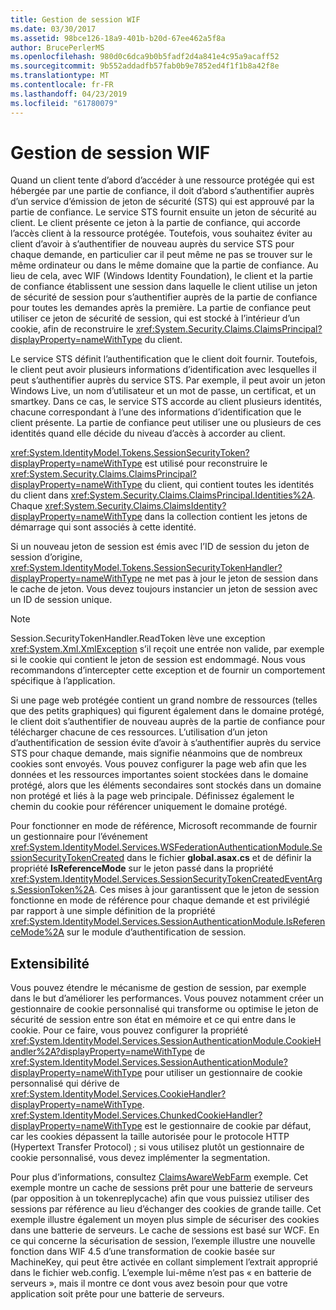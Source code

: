 ```yaml
---
title: Gestion de session WIF
ms.date: 03/30/2017
ms.assetid: 98bce126-18a9-401b-b20d-67ee462a5f8a
author: BrucePerlerMS
ms.openlocfilehash: 980d0c6dca9b0b5fadf2d4a841e4c95a9acaff52
ms.sourcegitcommit: 9b552addadfb57fab0b9e7852ed4f1f1b8a42f8e
ms.translationtype: MT
ms.contentlocale: fr-FR
ms.lasthandoff: 04/23/2019
ms.locfileid: "61780079"
---
```

# <a name="wif-session-management"></a>Gestion de session WIF
Quand un client tente d’abord d’accéder à une ressource protégée qui est hébergée par une partie de confiance, il doit d’abord s’authentifier auprès d’un service d’émission de jeton de sécurité (STS) qui est approuvé par la partie de confiance. Le service STS fournit ensuite un jeton de sécurité au client. Le client présente ce jeton à la partie de confiance, qui accorde l’accès client à la ressource protégée. Toutefois, vous souhaitez éviter au client d’avoir à s’authentifier de nouveau auprès du service STS pour chaque demande, en particulier car il peut même ne pas se trouver sur le même ordinateur ou dans le même domaine que la partie de confiance. Au lieu de cela, avec WIF (Windows Identity Foundation), le client et la partie de confiance établissent une session dans laquelle le client utilise un jeton de sécurité de session pour s’authentifier auprès de la partie de confiance pour toutes les demandes après la première. La partie de confiance peut utiliser ce jeton de sécurité de session, qui est stocké à l’intérieur d’un cookie, afin de reconstruire le <xref:System.Security.Claims.ClaimsPrincipal?displayProperty=nameWithType> du client.  
  
 Le service STS définit l’authentification que le client doit fournir. Toutefois, le client peut avoir plusieurs informations d’identification avec lesquelles il peut s’authentifier auprès du service STS. Par exemple, il peut avoir un jeton Windows Live, un nom d’utilisateur et un mot de passe, un certificat, et un smartkey. Dans ce cas, le service STS accorde au client plusieurs identités, chacune correspondant à l’une des informations d’identification que le client présente. La partie de confiance peut utiliser une ou plusieurs de ces identités quand elle décide du niveau d’accès à accorder au client.  
  
 <xref:System.IdentityModel.Tokens.SessionSecurityToken?displayProperty=nameWithType> est utilisé pour reconstruire le <xref:System.Security.Claims.ClaimsPrincipal?displayProperty=nameWithType> du client, qui contient toutes les identités du client dans <xref:System.Security.Claims.ClaimsPrincipal.Identities%2A>. Chaque <xref:System.Security.Claims.ClaimsIdentity?displayProperty=nameWithType> dans la collection contient les jetons de démarrage qui sont associés à cette identité.  
  
 Si un nouveau jeton de session est émis avec l’ID de session du jeton de session d’origine, <xref:System.IdentityModel.Tokens.SessionSecurityTokenHandler?displayProperty=nameWithType> ne met pas à jour le jeton de session dans le cache de jeton. Vous devez toujours instancier un jeton de session avec un ID de session unique.  
  
> [!NOTE]
>  Session.SecurityTokenHandler.ReadToken lève une exception <xref:System.Xml.XmlException> s’il reçoit une entrée non valide, par exemple si le cookie qui contient le jeton de session est endommagé. Nous vous recommandons d’intercepter cette exception et de fournir un comportement spécifique à l’application.  
  
 Si une page web protégée contient un grand nombre de ressources (telles que des petits graphiques) qui figurent également dans le domaine protégé, le client doit s’authentifier de nouveau auprès de la partie de confiance pour télécharger chacune de ces ressources. L’utilisation d’un jeton d’authentification de session évite d’avoir à s’authentifier auprès du service STS pour chaque demande, mais signifie néanmoins que de nombreux cookies sont envoyés. Vous pouvez configurer la page web afin que les données et les ressources importantes soient stockées dans le domaine protégé, alors que les éléments secondaires sont stockés dans un domaine non protégé et liés à la page web principale. Définissez également le chemin du cookie pour référencer uniquement le domaine protégé.  
  
 Pour fonctionner en mode de référence, Microsoft recommande de fournir un gestionnaire pour l’événement <xref:System.IdentityModel.Services.WSFederationAuthenticationModule.SessionSecurityTokenCreated> dans le fichier **global.asax.cs** et de définir la propriété **IsReferenceMode** sur le jeton passé dans la propriété <xref:System.IdentityModel.Services.SessionSecurityTokenCreatedEventArgs.SessionToken%2A>. Ces mises à jour garantissent que le jeton de session fonctionne en mode de référence pour chaque demande et est privilégié par rapport à une simple définition de la propriété <xref:System.IdentityModel.Services.SessionAuthenticationModule.IsReferenceMode%2A> sur le module d’authentification de session.  
  
## <a name="extensibility"></a>Extensibilité  
 Vous pouvez étendre le mécanisme de gestion de session, par exemple dans le but d’améliorer les performances. Vous pouvez notamment créer un gestionnaire de cookie personnalisé qui transforme ou optimise le jeton de sécurité de session entre son état en mémoire et ce qui entre dans le cookie. Pour ce faire, vous pouvez configurer la propriété <xref:System.IdentityModel.Services.SessionAuthenticationModule.CookieHandler%2A?displayProperty=nameWithType> de <xref:System.IdentityModel.Services.SessionAuthenticationModule?displayProperty=nameWithType> pour utiliser un gestionnaire de cookie personnalisé qui dérive de <xref:System.IdentityModel.Services.CookieHandler?displayProperty=nameWithType>. <xref:System.IdentityModel.Services.ChunkedCookieHandler?displayProperty=nameWithType> est le gestionnaire de cookie par défaut, car les cookies dépassent la taille autorisée pour le protocole HTTP (Hypertext Transfer Protocol) ; si vous utilisez plutôt un gestionnaire de cookie personnalisé, vous devez implémenter la segmentation.  
  
 Pour plus d’informations, consultez [ClaimsAwareWebFarm](https://go.microsoft.com/fwlink/?LinkID=248408) exemple. Cet exemple montre un cache de sessions prêt pour une batterie de serveurs (par opposition à un tokenreplycache) afin que vous puissiez utiliser des sessions par référence au lieu d’échanger des cookies de grande taille. Cet exemple illustre également un moyen plus simple de sécuriser des cookies dans une batterie de serveurs. Le cache de sessions est basé sur WCF. En ce qui concerne la sécurisation de session, l’exemple illustre une nouvelle fonction dans WIF 4.5 d’une transformation de cookie basée sur MachineKey, qui peut être activée en collant simplement l’extrait approprié dans le fichier web.config. L’exemple lui-même n’est pas « en batterie de serveurs », mais il montre ce dont vous avez besoin pour que votre application soit prête pour une batterie de serveurs.
